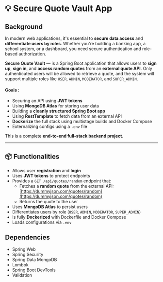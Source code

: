  # 💡 Secure Quote Vault App

## Background

In modern web applications, it's essential to **secure data access** and **differentiate users by roles**. Whether you're 
building a banking app, a school system, or a dashboard, you need secure authentication and role-based authorization.

**Secure Quote Vault** — is a Spring Boot application that allows users to **sign up**, **sign in**, and **access
random quotes** from an **external quote API**. Only authenticated users will be allowed to retrieve a quote, and the 
system will support multiple roles like `USER`, `ADMIN`, `MODERATOR`, and `SUPER_ADMIN`.

#### Goals :

* Securing an API using **JWT tokens**
* Using **MongoDB Atlas** for storing user data
* Building a **cleanly structured Spring Boot app**
* Using **RestTemplate** to fetch data from an external API
* **Dockerize** the full stack using multistage builds and Docker Compose
* Externalizing configs using a `.env` file

This is a complete **end-to-end full-stack backend project**. 

---

## 📦 Functionalities

* Allows user **registration** and **login**
* Uses **JWT tokens** to protect endpoints
* Provides a `GET /api/quotes/random` endpoint that:
    * Fetches a **random quote** from the external API: [https://dummyjson.com/quotes/random](https://dummyjson.com/quotes/random)
    * Returns the quote to the user
* Uses **MongoDB Atlas** to persist users
* Differentiates users by role (`USER`, `ADMIN`, `MODERATOR`, `SUPER_ADMIN`)
* Is fully **Dockerized** with Dockerfile and Docker Compose
* Loads configurations via `.env`

## Dependencies

* Spring Web
* Spring Security
* Spring Data MongoDB
* Lombok
* Spring Boot DevTools
* Validation